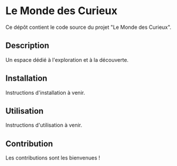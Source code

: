 # Le Monde des Curieux

Ce dépôt contient le code source du projet "Le Monde des Curieux".

## Description

Un espace dédié à l'exploration et à la découverte.

## Installation

Instructions d'installation à venir.

## Utilisation

Instructions d'utilisation à venir.

## Contribution

Les contributions sont les bienvenues ! 